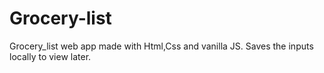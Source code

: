 # Grocery-list

Grocery_list web app made with Html,Css and vanilla JS.
Saves the inputs locally to view later.
